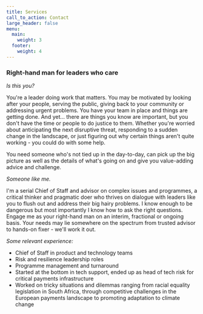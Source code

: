 ```yaml
---
title: Services
call_to_action: Contact
large_header: false
menu:
  main:
    weight: 3
  footer:
    weight: 4
---
```


### Right-hand man for leaders who care
*Is this you?*

You're a leader doing work that matters. You may be motivated by looking after your people, serving the public, giving back to your community or addressing urgent problems. You have your team in place and things are getting done. And yet... there are things you know are important, but you don't have the time or people to do justice to them. Whether you're worried about anticipating the next disruptive threat, responding to a sudden change in the landscape, or just figuring out why certain things aren't quite working - you could do with some help.

You need someone who's not tied up in the day-to-day, can pick up the big picture as well as the details of what's going on and give you value-adding advice and challenge.

*Someone like me.*

I'm a serial Chief of Staff and advisor on complex issues and programmes, a critical thinker and pragmatic doer who thrives on dialogue with leaders like you to flush out and address their big hairy problems. I know enough to be dangerous but most importantly I know how to ask the right questions. Engage me as your right-hand man on an interim, fractional or ongoing basis. Your needs may lie somewhere on the spectrum from trusted advisor to hands-on fixer - we'll work it out.

*Some relevant experience:*
- Chief of Staff in product and technology teams
- Risk and resilience leadership roles
- Programme management and turnaround 
- Started at the bottom in tech support, ended up as head of tech risk for critical payments infrastructure
- Worked on tricky situations and dilemmas ranging from racial equality legislation in South Africa, through competitive challenges in the European payments landscape to promoting adaptation to climate change

[comment]: # (- COO of an academy providing training in systems thinking and leadership for the 21<sup>st</sup> Century)
